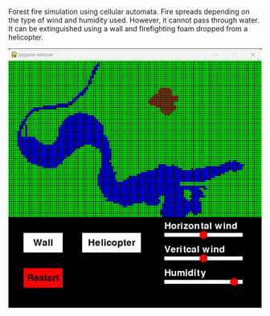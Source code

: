 Forest fire simulation using cellular automata. Fire spreads depending on the type of wind and humidity used. However, it cannot pass through water. It can be extinguished using a wall and firefighting foam dropped from a helicopter.

![](forest_fire.gif)
